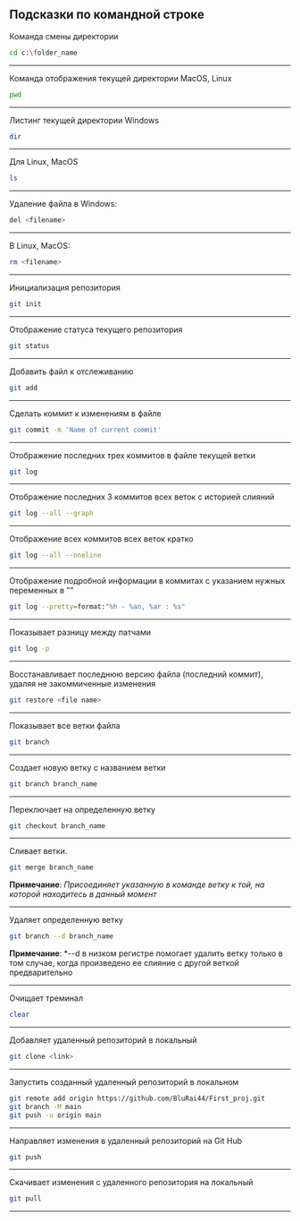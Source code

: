 ## Подсказки по командной строке

Команда смены директории
```sh
cd c:\folder_name
```
___
Команда отображения текущей директории MacOS, Linux

```sh
pwd
```
___
Листинг текущей директории Windows
```sh
dir
```
___
Для Linux, MacOS
```sh
ls
```
___
Удаление файла в Windows:
```sh
del <filename>
```
___
В Linux, MacOS:
```sh
rm <filename>
```
___
Инициализация репозитория
```sh
git init
```
___
Отображение статуса текущего репозитория
```sh
git status
```
___
Добавить файл к отслеживанию
```sh
git add
```
___
Сделать коммит к изменениям в файле
```sh
git commit -m 'Name of current commit'
```
___
Отображение последних трех коммитов в файле текущей ветки
```sh
git log
```
___
Отображение последних 3 коммитов всех веток c историей слияний
```sh
git log --all --graph
```
___
Отображение всех коммитов всех веток кратко
```sh
git log --all --oneline
```
___
Отображение подробной информации в коммитах с указанием нужных переменных в ""
```sh
git log --pretty=format:"%h - %an, %ar : %s"
```
___
Показывает разницу между патчами
```sh
git log -p
```
___
Восстанавливает последнюю версию файла (последний коммит), удаляя не закоммиченные изменения
```sh
git restore <file name>
```
___
Показывает все ветки файла
```sh
git branch
```
___
Создает новую ветку с названием ветки
```sh
git branch branch_name
```
___
Переключает на определенную ветку
```sh
git checkout branch_name
```
___
Сливает ветки. 
```sh
git merge branch_name
```

__Примечание__: *Присоединяет указанную в команде ветку к той, на которой находитесь в данный момент*

***

Удаляет определенную ветку
```sh
git branch --d branch_name
```

__Примечание__: *--d в низком регистре помогает удалить ветку только в том случае, когда произведено ее слияние с другой веткой предварительно

___

Очищает треминал
```sh
clear
```
___

Добавляет удаленный репозиторий в локальный
```sh
git clone <link>
```
___
Запустить созданный удаленный репозиторий в локальном
```sh
git remote add origin https://github.com/BluRai44/First_proj.git
git branch -M main
git push -u origin main
```
___

Направляет изменения в удаленный репозиторий на Git Hub
```sh
git push
```
___

Скачивает изменения с удаленного репозитория на локальный
```sh
git pull
```
___
